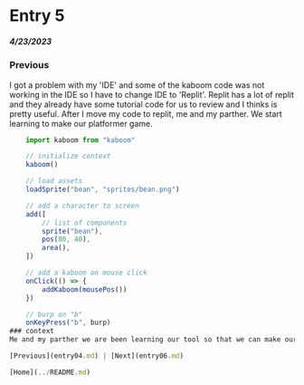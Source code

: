 # Entry 5
##### 4/23/2023

### Previous
I got a problem with my 'IDE' and some of the kaboom code was not working in the IDE so I have to change IDE to 'Replit'.
Replit has a lot of replit and they already have some tutorial code for us to review and I thinks is pretty useful. After I move my code to replit, me and my parther. We start learning to make our platformer game.

```js
    import kaboom from "kaboom"

    // initialize context
    kaboom()

    // load assets
    loadSprite("bean", "sprites/bean.png")

    // add a character to screen
    add([
        // list of components
        sprite("bean"),
        pos(80, 40),
        area(),
    ])

    // add a kaboom on mouse click
    onClick(() => {
        addKaboom(mousePos())
    })

    // burp on "b"
    onKeyPress("b", burp)
### context
Me and my parther we are been learning our tool so that we can make our game. What I Recently made is that I was trying to add scene to my game 

[Previous](entry04.md) | [Next](entry06.md)

[Home](../README.md)